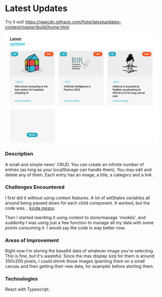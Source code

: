 # Latest Updates

Try it out! https://rawcdn.githack.com/fiote/latestupdates-context/master/build/home.html

![Preview](public/promo.png "Preview")

### Description

A small and simple news' CRUD. You can create an infinite number of entries (as long as your localStorage can handle them). You may edit and delete any of them. Each entry has an image, a title, a category and a link.

### Challenges Encountered

I first did it without using context features. A lot of setStates variables all around being passed down for each child component. It worked, but the code was... [kinda messy](https://github.com/fiote/latestupdates-hooks).

Then I started rewriting it using context to store/manage 'models', and suddently I was using just a few function to manage all my data with some points consuming it. I would say the code is way better now.

### Areas of Improvement

Right now I'm storing the base64 data of whatever image you're selecting. This is fine, but it's wasteful. Since the max display size for them is around 350x200 pixels, I could shrink those images (painting them on a small canvas and then getting their new data, for example) before storting them.

### Technologies

React with Typescript.
